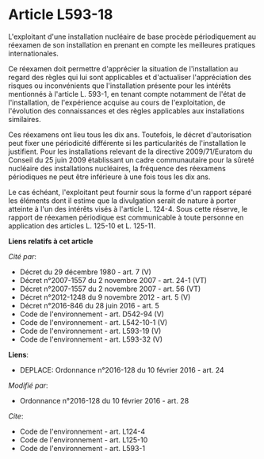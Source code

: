 # Article L593-18

L'exploitant d'une installation nucléaire de base procède périodiquement au réexamen de son installation en prenant en compte
les meilleures pratiques internationales.

Ce réexamen doit permettre d'apprécier la situation de l'installation au regard des règles qui lui sont applicables et
d'actualiser l'appréciation des risques ou inconvénients que l'installation présente pour les intérêts mentionnés à l'article
L. 593-1, en tenant compte notamment de l'état de l'installation, de l'expérience acquise au cours de l'exploitation, de
l'évolution des connaissances et des règles applicables aux installations similaires.

Ces réexamens ont lieu tous les dix ans. Toutefois, le décret d'autorisation peut fixer une périodicité différente si les
particularités de l'installation le justifient. Pour les installations relevant de la directive 2009/71/Euratom du Conseil du
25 juin 2009 établissant un cadre communautaire pour la sûreté nucléaire des installations nucléaires, la fréquence des
réexamens périodiques ne peut être inférieure à une fois tous les dix ans.

Le cas échéant, l'exploitant peut fournir sous la forme d'un rapport séparé les éléments dont il estime que la divulgation
serait de nature à porter atteinte à l'un des intérêts visés à l'article L. 124-4. Sous cette réserve, le rapport de réexamen
périodique est communicable à toute personne en application des articles L. 125-10 et L. 125-11.

**Liens relatifs à cet article**

_Cité par_:

  - Décret du 29 décembre 1980 - art. 7 (V)
  - Décret n°2007-1557 du 2 novembre 2007 - art. 24-1 (VT)
  - Décret n°2007-1557 du 2 novembre 2007 - art. 56 (VT)
  - Décret n°2012-1248 du 9 novembre 2012 - art. 5 (V)
  - Décret n°2016-846 du 28 juin 2016 - art. 5
  - Code de l'environnement - art. D542-94 (V)
  - Code de l'environnement - art. L542-10-1 (V)
  - Code de l'environnement - art. L593-19 (V)
  - Code de l'environnement - art. L593-32 (V)

**Liens**:

  - DEPLACE: Ordonnance n°2016-128 du 10 février 2016 - art. 24

_Modifié par_:

  - Ordonnance n°2016-128 du 10 février 2016 - art. 28

_Cite_:

  - Code de l'environnement - art. L124-4
  - Code de l'environnement - art. L125-10
  - Code de l'environnement - art. L593-1

